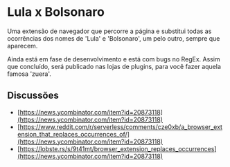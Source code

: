 # Lula x Bolsonaro

Uma extensão de navegador que percorre a página e substitui todas as ocorrências dos nomes de 'Lula' e 'Bolsonaro', um pelo outro, sempre que aparecem.

Ainda está em fase de desenvolvimento e está com bugs no RegEx. Assim que concluído, será publicado nas lojas de plugins, para você fazer aquela famosa 'zuera'.

## Discussões

- [https://news.ycombinator.com/item?id=20873118](https://news.ycombinator.com/item?id=20873118)
- [https://www.reddit.com/r/serverless/comments/cze0xb/a_browser_extension_that_replaces_occurrences_of/](https://news.ycombinator.com/item?id=20873118)
- [https://lobste.rs/s/9t41mt/browser_extension_replaces_occurrences](https://news.ycombinator.com/item?id=20873118)
